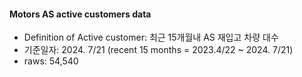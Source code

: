 #### Motors AS active customers data
- Definition of Active customer: 최근 15개월내 AS 재입고 차량 대수
- 기준일자: 2024. 7/21 (recent 15 months = 2023.4/22 ~ 2024. 7/21)
- raws: 54,540

